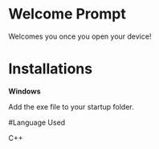# Welcome Prompt

Welcomes you once you open your device!


# Installations


**Windows**

Add the exe file to your startup folder.


#Language Used

C++


